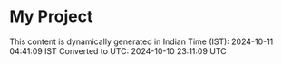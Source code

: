 # My Project

This content is dynamically generated in Indian Time (IST): 2024-10-11 04:41:09 IST
Converted to UTC: 2024-10-10 23:11:09 UTC
